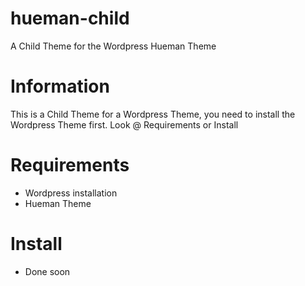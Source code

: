 # hueman-child
A Child Theme for the Wordpress Hueman Theme

# Information
This is a Child Theme for a Wordpress Theme, you need to install the 
Wordpress Theme first. Look @ Requirements or Install

# Requirements
* Wordpress installation
* Hueman Theme

# Install
* Done soon


